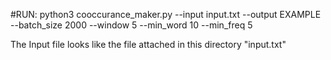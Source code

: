 #RUN:
python3 cooccurance_maker.py --input input.txt --output EXAMPLE --batch_size 2000 --window 5 --min_word 10 --min_freq 5

The Input file looks like the file attached in this directory "input.txt"
